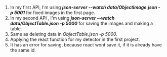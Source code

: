 1. In my first API,  I'm using **_json-server --watch  data/ObjectImage.json -p 5001_** for fixed images in the first page.
2. In my second API , I'm using  **_json-server --watch data/ObjectTable.json -p 5000_** for saving the images and making a table.
3. Same as deleting data in _ObjectTable.json -p 5000_.
4. Applying the react function for my detector in the first project.
5. It has an error for saving, because react wont save it, if it is already have the same id.
